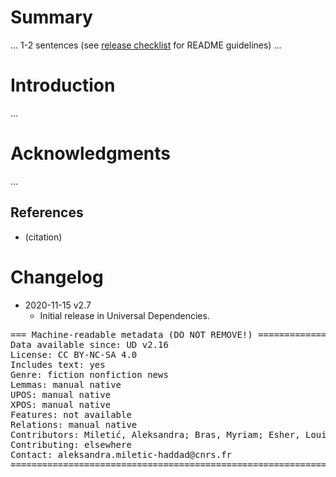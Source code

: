 # Summary

... 1-2 sentences (see [release checklist](http://universaldependencies.org/release_checklist.html#the-readme-file) for README guidelines) ...


# Introduction

...


# Acknowledgments

...

## References

* (citation)


# Changelog

* 2020-11-15 v2.7
  * Initial release in Universal Dependencies.


<pre>
=== Machine-readable metadata (DO NOT REMOVE!) ================================
Data available since: UD v2.16
License: CC BY-NC-SA 4.0
Includes text: yes
Genre: fiction nonfiction news
Lemmas: manual native
UPOS: manual native
XPOS: manual native
Features: not available
Relations: manual native
Contributors: Miletić, Aleksandra; Bras, Myriam; Esher, Louise; Poujade, Clamença; Sibille, Jean; Vergez-Couret, Marianne
Contributing: elsewhere
Contact: aleksandra.miletic-haddad@cnrs.fr
===============================================================================
</pre>
